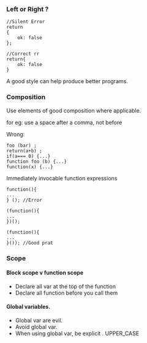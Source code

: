 ### Left or Right ?
	
	//Silent Error
	return 
	{
		ok: false
	};

	//Correct rr
	return{
		ok: false
	}

A good style can help produce better programs.

### Composition 
 
Use elements of good composition where applicable.

for eg: use a space after a comma, not before

Wrong:
	
	foo (bar) ;
	return(a+b) ;
	if(a=== 0) {...}
	function foo (b) {...}
	function(x) {...}

Immediately invocable function expressions

	function(){
	...
	} (); //Error
	
	(function(){
	...
	})();
	
	(function(){
	...
	}()); //Good prat

### Scope

#### Block scope v function scope

-	Declare all var at the top of the function 
-	Declare all function before you call them

####	Global variables.
- Global var are evil.
- Avoid global var.
- When using global var, be explicit .
	 UPPER_CASE




<!--stackedit_data:
eyJoaXN0b3J5IjpbLTI3ODIwNjgwNSwyMTMxNTU2M119
-->
